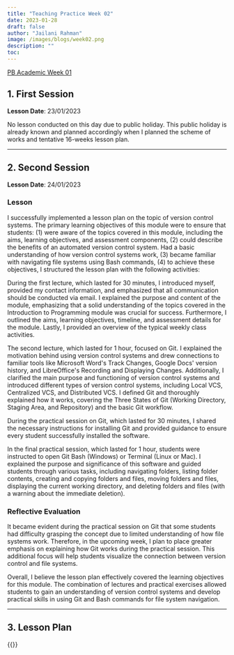 ```yaml
---
title: "Teaching Practice Week 02"
date: 2023-01-28
draft: false
author: "Jailani Rahman"
image: /images/blogs/week02.png
description: ""
toc:
---
```


<div class="h1"><u>PB Academic Week 01</u></div>

## 1. First Session

**Lesson Date**: 23/01/2023

No lesson conducted on this day due to public holiday. This public holiday is already known and planned accordingly when I planned the scheme of works and tentative 16-weeks lesson plan.

---

## 2. Second Session

**Lesson Date**: 24/01/2023

### Lesson

I successfully implemented a lesson plan on the topic of version control systems. The primary learning objectives of this module were to ensure that students: (1) were aware of the topics covered in this module, including the aims, learning objectives, and assessment components, (2) could describe the benefits of an automated version control system.
Had a basic understanding of how version control systems work, (3) became familiar with navigating file systems using Bash commands, (4) to achieve these objectives, I structured the lesson plan with the following activities:

During the first lecture, which lasted for 30 minutes, I introduced myself, provided my contact information, and emphasized that all communication should be conducted via email. I explained the purpose and content of the module, emphasizing that a solid understanding of the topics covered in the Introduction to Programming module was crucial for success. Furthermore, I outlined the aims, learning objectives, timeline, and assessment details for the module. Lastly, I provided an overview of the typical weekly class activities.

The second lecture, which lasted for 1 hour, focused on Git. I explained the motivation behind using version control systems and drew connections to familiar tools like Microsoft Word's Track Changes, Google Docs' version history, and LibreOffice's Recording and Displaying Changes. Additionally, I clarified the main purpose and functioning of version control systems and introduced different types of version control systems, including Local VCS, Centralized VCS, and Distributed VCS. I defined Git and thoroughly explained how it works, covering the Three States of Git (Working Directory, Staging Area, and Repository) and the basic Git workflow.

During the practical session on Git, which lasted for 30 minutes, I shared the necessary instructions for installing Git and provided guidance to ensure every student successfully installed the software.

In the final practical session, which lasted for 1 hour, students were instructed to open Git Bash (Windows) or Terminal (Linux or Mac). I explained the purpose and significance of this software and guided students through various tasks, including navigating folders, listing folder contents, creating and copying folders and files, moving folders and files, displaying the current working directory, and deleting folders and files (with a warning about the immediate deletion).

### Reflective Evaluation
It became evident during the practical session on Git that some students had difficulty grasping the concept due to limited understanding of how file systems work. Therefore, in the upcoming week, I plan to place greater emphasis on explaining how Git works during the practical session. This additional focus will help students visualize the connection between version control and file systems.

Overall, I believe the lesson plan effectively covered the learning objectives for this module. The combination of lectures and practical exercises allowed students to gain an understanding of version control systems and develop practical skills in using Git and Bash commands for file system navigation.

---

## 3. Lesson Plan
{{<embed-pdf url="../resources/NEP_LP_S2_23_WK1_MJA.pdf">}}